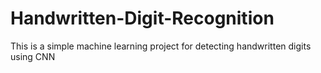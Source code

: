 # Handwritten-Digit-Recognition
 This is a simple machine learning project for detecting handwritten digits using CNN
